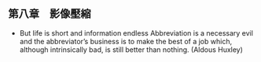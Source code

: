 
## 第八章　影像壓縮
- But life is short and information endless Abbreviation is a necessary evil and the abbreviator’s business is to make the best of a job which, although intrinsically bad, is still better than nothing. (Aldous Huxley)